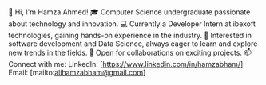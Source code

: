 👋 Hi, I'm Hamza Ahmed!
🎓 Computer Science undergraduate passionate about technology and innovation.
💻 Currently a Developer Intern at ibexoft technologies, gaining hands-on experience in the industry.
🌟 Interested in software development and Data Science, always eager to learn and explore new trends in the fields.
🤝 Open for collaborations on exciting projects.
📫 Connect with me:
      LinkedIn: [https://www.linkedin.com/in/hamzabham/]
      Email: [mailto:alihamzabham@gmail.com]


<!--
**AliHamzaBham/AliHamzaBham** is a ✨ _special_ ✨ repository because its `README.md` (this file) appears on your GitHub profile.

Here are some ideas to get you started:

- 🔭 I’m currently working on ...
- 🌱 I’m currently learning ...
- 👯 I’m looking to collaborate on ...
- 🤔 I’m looking for help with ...
- 💬 Ask me about ...
- 📫 How to reach me: ...
- 😄 Pronouns: ...
- ⚡ Fun fact: ...
-->
